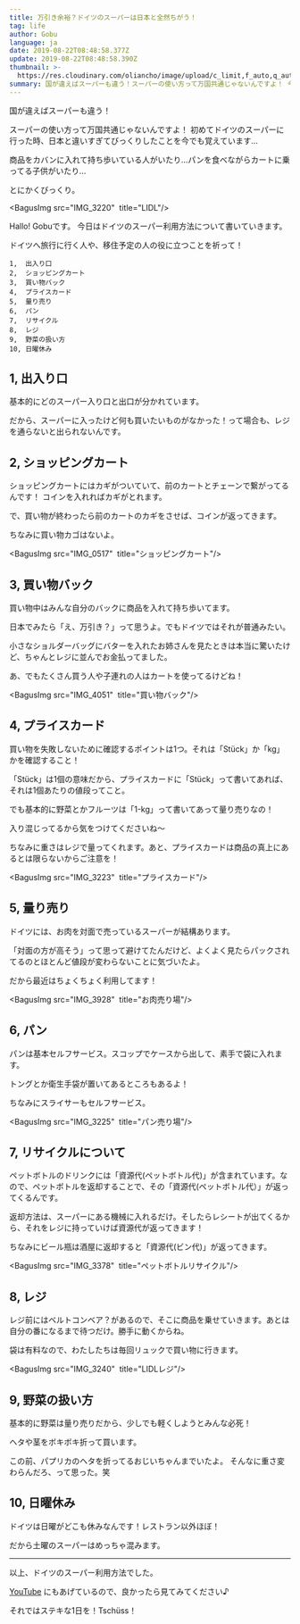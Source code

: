 ```yaml
---
title: 万引き余裕？ドイツのスーパーは日本と全然ちがう！
tag: life
author: Gobu
language: ja
date: 2019-08-22T08:48:58.377Z
update: 2019-08-22T08:48:58.390Z
thumbnail: >-
  https://res.cloudinary.com/oliancho/image/upload/c_limit,f_auto,q_auto,w_1200/v1566553192/bagushaus/baguspost/IMG_3222.jpg
summary: 国が違えばスーパーも違う！スーパーの使い方って万国共通じゃないんですよ！ 今日はドイツのスーパー利用方法について書いてみました。
---
```

国が違えばスーパーも違う！

スーパーの使い方って万国共通じゃないんですよ！ 初めてドイツのスーパーに行った時、日本と違いすぎてびっくりしたことを今でも覚えています…

商品をカバンに入れて持ち歩いている人がいたり…パンを食べながらカートに乗ってる子供がいたり…

とにかくびっくり。

<BagusImg src="IMG_3220"  title="LIDL"/>

Hallo! Gobuです。
今日はドイツのスーパー利用方法について書いていきます。

ドイツへ旅行に行く人や、移住予定の人の役に立つことを祈って！

```
1,  出入り口
2,  ショッピングカート
3,  買い物バック
4,  プライスカード
5,  量り売り
6,  パン
7,  リサイクル
8,  レジ
9,  野菜の扱い方
10, 日曜休み
```

## 1, 出入り口
基本的にどのスーパー入り口と出口が分かれています。

だから、スーパーに入ったけど何も買いたいものがなかった！って場合も、レジを通らないと出られないんです。

## 2, ショッピングカート
ショッピングカートにはカギがついていて、前のカートとチェーンで繋がってるんです！
コインを入れればカギがとれます。

で、買い物が終わったら前のカートのカギをさせば、コインが返ってきます。

ちなみに買い物カゴはないよ。

<BagusImg src="IMG_0517"  title="ショッピングカート"/>

## 3, 買い物バック
買い物中はみんな自分のバックに商品を入れて持ち歩いてます。

日本でみたら「え、万引き？」って思うよ。でもドイツではそれが普通みたい。

小さなショルダーバッグにバターを入れたお姉さんを見たときは本当に驚いたけど、ちゃんとレジに並んでお金払ってました。

あ、でもたくさん買う人や子連れの人はカートを使ってるけどね！

<BagusImg src="IMG_4051"  title="買い物バック"/>

## 4, プライスカード
買い物を失敗しないために確認するポイントは1つ。それは「Stück」か「kg」かを確認すること！

「Stück」は1個の意味だから、プライスカードに「Stück」って書いてあれば、それは1個あたりの値段ってこと。

でも基本的に野菜とかフルーツは「1-kg」って書いてあって量り売りなの！

入り混じってるから気をつけてくださいね〜

ちなみに重さはレジで量ってくれます。あと、プライスカードは商品の真上にあるとは限らないからご注意を！

<BagusImg src="IMG_3223"  title="プライスカード"/>

## 5, 量り売り
ドイツには、お肉を対面で売っているスーパーが結構あります。

「対面の方が高そう」って思って避けてたんだけど、よくよく見たらパックされてるのとほとんど値段が変わらないことに気づいたよ。

だから最近はちょくちょく利用してます！

<BagusImg src="IMG_3928"  title="お肉売り場"/>

## 6, パン
パンは基本セルフサービス。スコップでケースから出して、素手で袋に入れます。

トングとか衛生手袋が置いてあるところもあるよ！

ちなみにスライサーもセルフサービス。

<BagusImg src="IMG_3225"  title="パン売り場"/>

## 7, リサイクルについて
ペットボトルのドリンクには「資源代(ペットボトル代)」が含まれています。なので、ペットボトルを返却することで、その「資源代(ペットボトル代）」が返ってくるんです。

返却方法は、スーパーにある機械に入れるだけ。そしたらレシートが出てくるから、それをレジに持っていけば資源代が返ってきます！

ちなみにビール瓶は酒屋に返却すると「資源代(ビン代)」が返ってきます。

<BagusImg src="IMG_3378"  title="ペットボトルリサイクル"/>

## 8, レジ
レジ前にはベルトコンベア？があるので、そこに商品を乗せていきます。あとは自分の番になるまで待つだけ。勝手に動くからね。

袋は有料なので、わたしたちは毎回リュックで買い物に行きます。

<BagusImg src="IMG_3240"  title="LIDLレジ"/>

## 9, 野菜の扱い方
基本的に野菜は量り売りだから、少しでも軽くしようとみんな必死！

ヘタや茎をボキボキ折って買います。

この前、パプリカのヘタを折ってるおじいちゃんまでいたよ。
そんなに重さ変わらんだろ、って思った。笑

## 10, 日曜休み
ドイツは日曜がどこも休みなんです！レストラン以外ほぼ！

だから土曜のスーパーはめっちゃ混みます。

---


以上、ドイツのスーパー利用方法でした。

[YouTube](https://www.youtube.com/watch?v=gMgfwa6mO8o)
にもあげているので、良かったら見てみてください♪

それではステキな1日を！Tschüss！
